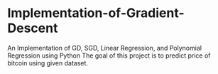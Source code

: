 # Implementation-of-Gradient-Descent
An Implementation of GD, SGD, Linear Regression, and Polynomial Regression using Python
The goal of this project is to predict price of bitcoin using given dataset.
